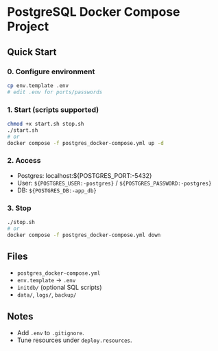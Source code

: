 # PostgreSQL Docker Compose Project

## Quick Start

### 0. Configure environment
```bash
cp env.template .env
# edit .env for ports/passwords
```

### 1. Start (scripts supported)
```bash
chmod +x start.sh stop.sh
./start.sh
# or
docker compose -f postgres_docker-compose.yml up -d
```

### 2. Access
- Postgres: localhost:${POSTGRES_PORT:-5432}
- User: `${POSTGRES_USER:-postgres}` / `${POSTGRES_PASSWORD:-postgres}`
- DB: `${POSTGRES_DB:-app_db}`

### 3. Stop
```bash
./stop.sh
# or
docker compose -f postgres_docker-compose.yml down
```

## Files
- `postgres_docker-compose.yml`
- `env.template` -> `.env`
- `initdb/` (optional SQL scripts)
- `data/`, `logs/`, `backup/`

## Notes
- Add `.env` to `.gitignore`.
- Tune resources under `deploy.resources`.
